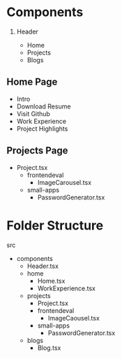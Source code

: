 # Components

1. Header

   - Home
   - Projects
   - Blogs

## Home Page

- Intro
- Download Resume
- Visit Github
- Work Experience
- Project Highlights

## Projects Page

- Project.tsx
  - frontendeval
    - ImageCarousel.tsx
  - small-apps
    - PasswordGenerator.tsx

# Folder Structure

src

- components
  - Header.tsx
  - home
    - Home.tsx
    - WorkExperience.tsx
  - projects
    - Project.tsx
    - frontendeval
      - ImageCaousel.tsx
    - small-apps
      - PasswordGenerator.tsx
  - blogs
    - Blog.tsx
